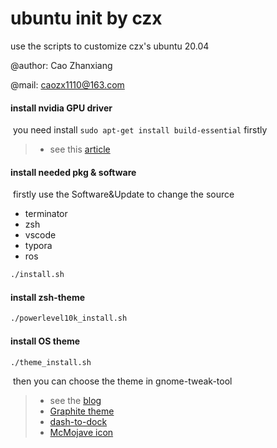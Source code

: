 # ubuntu init by czx

use the scripts to customize czx's ubuntu 20.04

@author: Cao Zhanxiang

@mail: caozx1110@163.com



#### install nvidia GPU driver

​		you need install `sudo apt-get install build-essential` firstly

> + see this [article](https://blog.csdn.net/qq_41166909/article/details/123917167)



#### install needed pkg & software

​		firstly use the Software&Update to change the source

+ terminator
+ zsh
+ vscode
+ typora
+ ros

```sh
./install.sh
```



#### install zsh-theme

```sh
./powerlevel10k_install.sh
```



#### install OS theme

```sh
./theme_install.sh
```

​		then you can choose the theme in gnome-tweak-tool

> + see the [blog](https://blog.csdn.net/Acegem/article/details/126710645)
> + [Graphite theme](https://github.com/vinceliuice/Graphite-gtk-theme)
> + [dash-to-dock](https://blog.csdn.net/qq_45577269/article/details/124140555)
> + [McMojave icon](https://github.com/vinceliuice/McMojave-circle)





